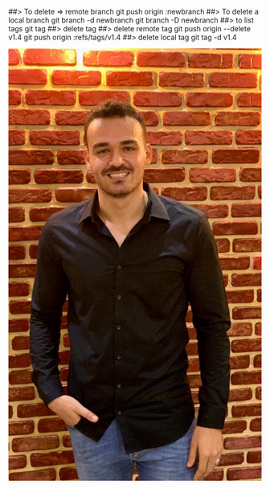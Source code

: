 
##> To delete => remote branch
 git push origin :newbranch
##> To delete a local branch
git branch -d newbranch
git branch -D newbranch
##> to list tags 
git tag
##> delete tag 
##> delete remote tag 
git push origin --delete v1.4
git push origin :refs/tags/v1.4
##> delete local tag 
git tag -d v1.4

![Alt Text](imag/Hamdi.jpg)
